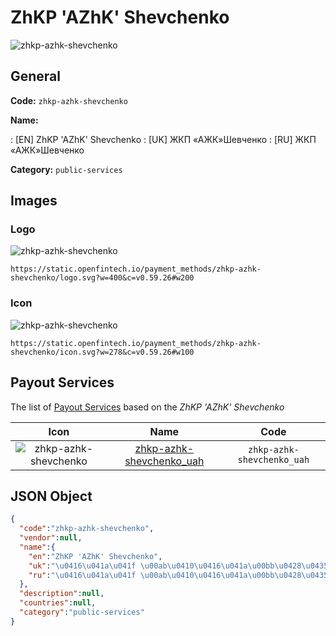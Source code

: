 
# ZhKP 'AZhK' Shevchenko 
![zhkp-azhk-shevchenko](https://static.openfintech.io/payment_methods/zhkp-azhk-shevchenko/logo.svg?w=400&c=v0.59.26#w200)  

## General 
**Code:** `zhkp-azhk-shevchenko` 
 
**Name:** 
 
:	[EN] ZhKP 'AZhK' Shevchenko 
:	[UK] ЖКП «АЖК»Шевченко 
:	[RU] ЖКП «АЖК»Шевченко 
 
**Category:** `public-services` 
 

## Images 

### Logo 
![zhkp-azhk-shevchenko](https://static.openfintech.io/payment_methods/zhkp-azhk-shevchenko/logo.svg?w=400&c=v0.59.26#w200)  

```
https://static.openfintech.io/payment_methods/zhkp-azhk-shevchenko/logo.svg?w=400&c=v0.59.26#w200
```  

### Icon 
![zhkp-azhk-shevchenko](https://static.openfintech.io/payment_methods/zhkp-azhk-shevchenko/icon.svg?w=278&c=v0.59.26#w100)  

```
https://static.openfintech.io/payment_methods/zhkp-azhk-shevchenko/icon.svg?w=278&c=v0.59.26#w100
```  

## Payout Services 
 
The list of [Payout Services](/payout-services/) based on the _ZhKP 'AZhK' Shevchenko_ 

|Icon|Name|Code| 
|:---:|:---:|:---:| 
|![zhkp-azhk-shevchenko](https://static.openfintech.io/payout_methods/zhkp-azhk-shevchenko/icon.png?w=278&c=v0.59.26#w40) |[zhkp-azhk-shevchenko_uah](/payout-services/zhkp-azhk-shevchenko_uah/)|`zhkp-azhk-shevchenko_uah`| 
 

## JSON Object 

```json
{
  "code":"zhkp-azhk-shevchenko",
  "vendor":null,
  "name":{
    "en":"ZhKP 'AZhK' Shevchenko",
    "uk":"\u0416\u041a\u041f \u00ab\u0410\u0416\u041a\u00bb\u0428\u0435\u0432\u0447\u0435\u043d\u043a\u043e",
    "ru":"\u0416\u041a\u041f \u00ab\u0410\u0416\u041a\u00bb\u0428\u0435\u0432\u0447\u0435\u043d\u043a\u043e"
  },
  "description":null,
  "countries":null,
  "category":"public-services"
}
```  
